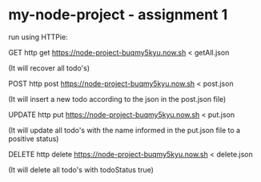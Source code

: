 # my-node-project - assignment 1

run using HTTPie:


GET
http get https://node-project-buqmy5kyu.now.sh < getAll.json

(It will recover all todo's)


POST
http post https://node-project-buqmy5kyu.now.sh < post.json

(It will insert a new todo according to the json in the post.json file)


UPDATE
http put https://node-project-buqmy5kyu.now.sh < put.json

(It will update all todo's with the name informed in the put.json file to a positive status)


DELETE
http delete https://node-project-buqmy5kyu.now.sh < delete.json

(It will delete all todo's with todoStatus true)
